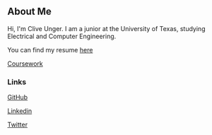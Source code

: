 ## About Me

Hi, I'm Clive Unger. I am a junior at the University of Texas, studying Electrical and Computer Engineering.

You can find my resume [here](https://cliveunger.github.io/CliveUngerResume2018.pdf)

[Coursework](./education.html)

### Links

[GitHub](https://github.com/CliveUnger)

[Linkedin](https://www.linkedin.com/in/cliveunger)

[Twitter](https://twitter.com/cliveunger)
